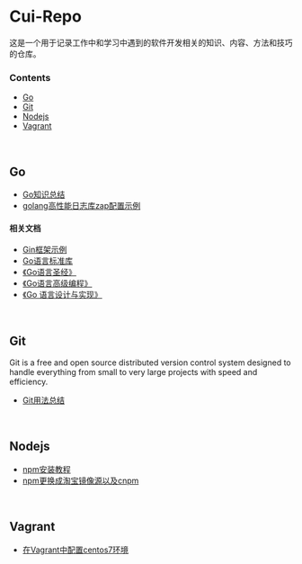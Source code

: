 # Cui-Repo

这是一个用于记录工作中和学习中遇到的软件开发相关的知识、内容、方法和技巧的仓库。




### Contents

- [Go](#go)
- [Git](#git)
- [Nodejs](#nodejs)
- [Vagrant](#vagrant)

<br>

## Go
- [Go知识总结](https://github.com/cuizw911/Cui-Repo/tree/master/doc/go_summary)
- [golang高性能日志库zap配置示例](https://studygolang.com/articles/17394)

#### 相关文档
- [Gin框架示例](https://github.com/eddycjy/go-gin-example)
- [Go语言标准库](https://books.studygolang.com/The-Golang-Standard-Library-by-Example/)
- [《Go语言圣经》](https://books.studygolang.com/gopl-zh/)
- [《Go语言高级编程》](https://github.com/chai2010/advanced-go-programming-book/blob/master/SUMMARY.md)
- [《Go 语言设计与实现》](https://draveness.me/golang/)

<br>

## Git
Git is a free and open source distributed version control system designed to handle everything from small to very large projects with speed and efficiency.

- [Git用法总结](https://github.com/cuizw911/Cui-Repo/tree/master/doc/git_summary)

<br>

## Nodejs

- [npm安装教程](https://www.cnblogs.com/lgx5/p/10732016.html)
- [npm更换成淘宝镜像源以及cnpm](https://www.cnblogs.com/onew/p/11330439.html)

<br>

## Vagrant

- [在Vagrant中配置centos7环境](https://github.com/cuizw911/Cui-Repo/tree/master/doc/vagrant)

<br>
